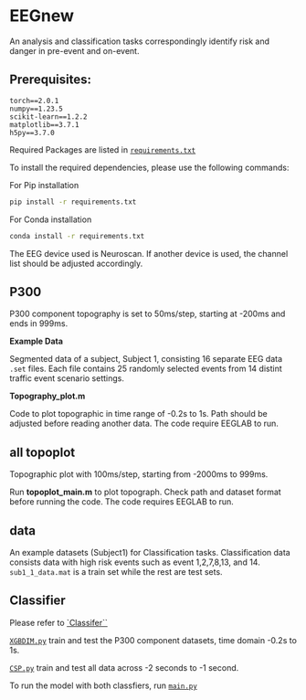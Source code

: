 # EEGnew
An analysis and classification tasks correspondingly identify risk and danger in pre-event and on-event.

## Prerequisites:

```plaintext
torch==2.0.1
numpy==1.23.5
scikit-learn==1.2.2
matplotlib==3.7.1
h5py==3.7.0
```
Required Packages are listed in [`requirements.txt`](requirements.txt)

To install the required dependencies, please use the following commands:

For Pip installation

```bash
pip install -r requirements.txt
```

For Conda installation

```bash
conda install -r requirements.txt
```

The EEG device used is Neuroscan. If another device is used, the channel list should be adjusted accordingly.

## P300
P300 component topography is set to 50ms/step, starting at -200ms and ends in 999ms.

**Example Data**

Segmented data of a subject, Subject 1, consisting 16 separate EEG data `.set` files. Each file contains 25 randomly selected events from 14 distint traffic event scenario settings.

**Topography_plot.m**

Code to plot topographic in time range of -0.2s to 1s. Path should be adjusted before reading another data. The code require EEGLAB to run.

## all topoplot
Topographic plot with 100ms/step, starting from -2000ms to 999ms.

Run **topoplot_main.m** to plot topograph. Check path and dataset format before running the code. The code requires EEGLAB to run.

## data
An example datasets (Subject1) for Classification tasks. Classification data consists data with high risk events such as event 1,2,7,8,13, and 14. `sub1_1_data.mat` is a train set while the rest are test sets.

## Classifier
Please refer to [`Classifer``](Classifier)

[`XGBDIM.py`](Classifier/XGBDIM.py) train and test the P300 component datasets, time domain -0.2s to 1s.

[`CSP.py`](Classifier/CSP.py) train and test all data across -2 seconds to -1 second.

To run the model with both classfiers, run [`main.py`](Classifier/main.py) 
